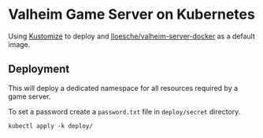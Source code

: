 # Valheim Game Server on Kubernetes

Using [Kustomize](https://kustomize.io) to deploy and [lloesche/valheim-server-docker](https://github.com/lloesche/valheim-server-docker) as a default image.

## Deployment

This will deploy a dedicated namespace for all resources required by a game server.

To set a password create a `password.txt` file in `deploy/secret` directory.

```constole
kubectl apply -k deploy/
```
